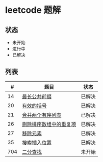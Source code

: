 # leetcode 题解

## 状态

-   未开始
-   进行中
-   已解决

## 列表

|  # | 题目                                                                           | 状态   |
|----|--------------------------------------------------------------------------------|--------|
| 14 | [最长公共前缀](./problems/14.longest-common-prefix.md)                         | 已解决 |
| 20 | [有效的括号](./problems/20.valid-parentheses.md)                               | 已解决 |
| 21 | [合并两个有序列表](./problems/21.merge-two-sorted-lists.md)                    | 已解决 |
| 26 | [删除排序数组中的重复项](./problems/26.remove-duplicates-from-sorted-array.md) | 已解决 |
| 27 | [移除元素](./problems/27.remove-element.md)                                    | 已解决 |
| 35 | [搜索插入位置](./problems/35.search-insert-position.md)                        | 已解决 |
| 704 | [二分查找](./problems/704.binary-search.md) | 未开始 |

